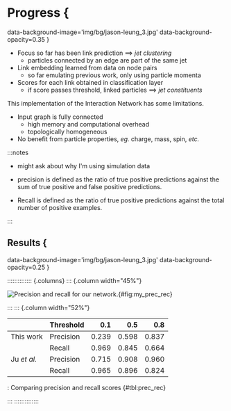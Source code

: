 # Progress {
data-background-image='img/bg/jason-leung_3.jpg'
data-background-opacity=0.35
}

- Focus so far has been link prediction $\implies$ _jet clustering_
    - particles connected by an edge are part of the same jet
- Link embedding learned from data on node pairs
    - so far emulating previous work, only using particle momenta
- Scores for each link obtained in classification layer
    - if score passes threshold, linked particles $\implies$ _jet constituents_

This implementation of the Interaction Network has some limitations.

- Input graph is fully connected
    - high memory and computational overhead
    - topologically homogeneous
- No benefit from particle properties, _eg._ charge, mass, spin, _etc._

:::notes
- might ask about why I'm using simulation data

- precision is defined as the ratio of true positive predictions against
  the sum of true positive and false positive predictions.
- Recall is defined as the ratio of true positive predictions against
  the total number of positive examples.

:::

## Results {
data-background-image='img/bg/jason-leung_3.jpg'
data-background-opacity=0.25
}


:::::::::::::: {.columns}
::: {.column width="45%"}

![
Precision and recall for our network.
](img/fig/prec_rec.svg){#fig:my_prec_rec}

:::
::: {.column width="52%"}

|              | Threshold | 0.1     | 0.5     | 0.8     |
| ------------ | --------- | ------: | ------: | ------: |
| This work    | Precision | 0.239   | 0.598   | 0.837   |
|              | Recall    | 0.969   | 0.845   | 0.664   |
| Ju _et al._  | Precision | 0.715   | 0.908   | 0.960   |
|              | Recall    | 0.965   | 0.896   | 0.824   |

: Comparing precision and recall scores {#tbl:prec_rec}

:::
::::::::::::::

